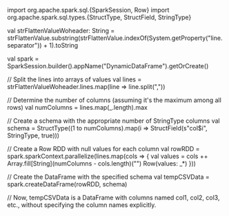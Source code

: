 import org.apache.spark.sql.{SparkSession, Row}
import org.apache.spark.sql.types.{StructType, StructField, StringType}

val strFlattenValueWoheader: String = strFlattenValue.substring(strFlattenValue.indexOf(System.getProperty("line.separator")) + 1).toString

val spark = SparkSession.builder().appName("DynamicDataFrame").getOrCreate()

// Split the lines into arrays of values
val lines = strFlattenValueWoheader.lines.map(line => line.split(","))

// Determine the number of columns (assuming it's the maximum among all rows)
val numColumns = lines.map(_.length).max

// Create a schema with the appropriate number of StringType columns
val schema = StructType((1 to numColumns).map(i => StructField(s"col$i", StringType, true)))

// Create a Row RDD with null values for each column
val rowRDD = spark.sparkContext.parallelize(lines.map(cols => {
  val values = cols ++ Array.fill[String](numColumns - cols.length)("")
  Row(values: _*)
}))

// Create the DataFrame with the specified schema
val tempCSVData = spark.createDataFrame(rowRDD, schema)

// Now, tempCSVData is a DataFrame with columns named col1, col2, col3, etc., without specifying the column names explicitly.
